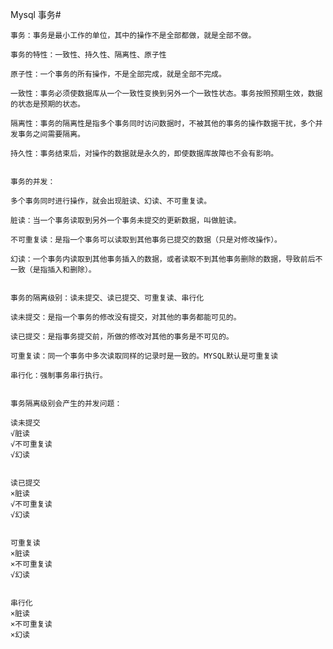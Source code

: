 Mysql 事务#

 	事务：事务是最小工作的单位，其中的操作不是全部都做，就是全部不做。

 	事务的特性：一致性、持久性、隔离性、原子性

 	原子性：一个事务的所有操作，不是全部完成，就是全部不完成。

 	一致性：事务必须使数据库从一个一致性变换到另外一个一致性状态。事务按照预期生效，数据的状态是预期的状态。

 	隔离性：事务的隔离性是指多个事务同时访问数据时，不被其他的事务的操作数据干扰，多个并发事务之间需要隔离。

 	持久性：事务结束后，对操作的数据就是永久的，即使数据库故障也不会有影响。


 	事务的并发：

 	多个事务同时进行操作，就会出现脏读、幻读、不可重复读。

 	脏读：当一个事务读取到另外一个事务未提交的更新数据，叫做脏读。

 	不可重复读：是指一个事务可以读取到其他事务已提交的数据（只是对修改操作）。

 	幻读：一个事务内读取到其他事务插入的数据，或者读取不到其他事务删除的数据，导致前后不一致（是指插入和删除）。


 	事务的隔离级别：读未提交、读已提交、可重复读、串行化

 	读未提交：是指一个事务的修改没有提交，对其他的事务都能可见的。

 	读已提交：是指事务提交前，所做的修改对其他的事务是不可见的。

 	可重复读：同一个事务中多次读取同样的记录时是一致的。MYSQL默认是可重复读

 	串行化：强制事务串行执行。


 	事务隔离级别会产生的并发问题：

	读未提交	
	√脏读
	√不可重复读
	√幻读


	读已提交
	×脏读
	√不可重复读
	√幻读


	可重复读
	×脏读
	×不可重复读
	√幻读


	串行化
	×脏读
	×不可重复读
	×幻读